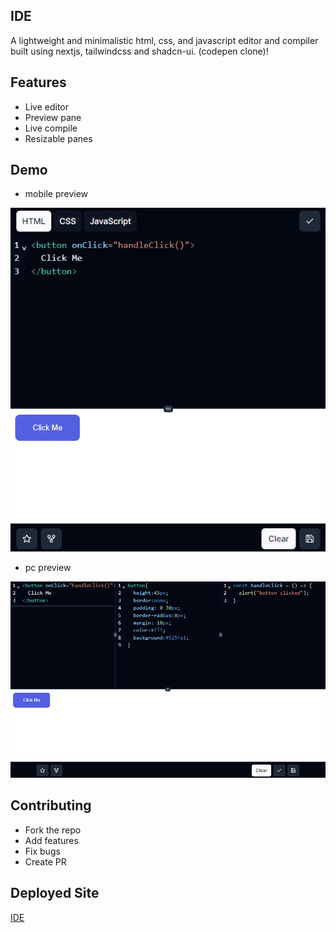 ## IDE

A lightweight and minimalistic html, css, and javascript editor and compiler built using nextjs, tailwindcss and shadcn-ui. (codepen clone)!

## Features

- Live editor
- Preview pane
- Live compile
- Resizable panes

## Demo

- mobile preview

![mobile](/public/preview.png)

- pc preview

![pc](/public/preview-pc.png)

## Contributing

- Fork the repo
- Add features
- Fix bugs
- Create PR

## Deployed Site

[IDE](https://i-de.vercel.app/)
